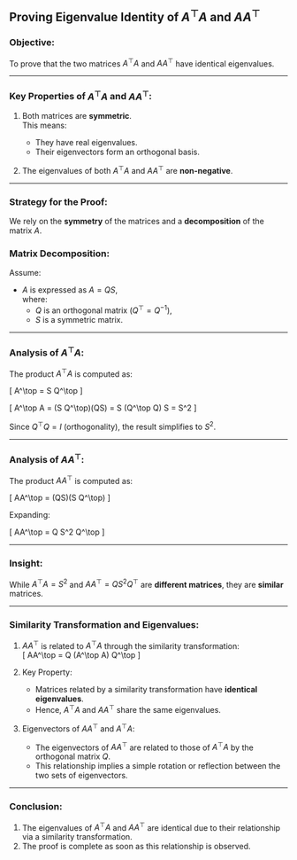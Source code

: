## Proving Eigenvalue Identity of $A^\top A$ and $AA^\top$

### Objective:
To prove that the two matrices $A^\top A$ and $AA^\top$ have identical eigenvalues.

---

### Key Properties of $A^\top A$ and $AA^\top$:
1. Both matrices are **symmetric**.  
   This means:
   - They have real eigenvalues.
   - Their eigenvectors form an orthogonal basis.

2. The eigenvalues of both $A^\top A$ and $AA^\top$ are **non-negative**.

---

### Strategy for the Proof:
We rely on the **symmetry** of the matrices and a **decomposition** of the matrix $A$.

### Matrix Decomposition:
Assume:
- $A$ is expressed as $A = QS$,  
  where:
  - $Q$ is an orthogonal matrix ($Q^\top = Q^{-1}$),
  - $S$ is a symmetric matrix.

---

### Analysis of $A^\top A$:
The product $A^\top A$ is computed as:

\[
A^\top = S Q^\top
\]

\[
A^\top A = (S Q^\top)(QS) = S (Q^\top Q) S = S^2
\]

Since $Q^\top Q = I$ (orthogonality), the result simplifies to $S^2$.

---

### Analysis of $AA^\top$:
The product $AA^\top$ is computed as:

\[
AA^\top = (QS)(S Q^\top)
\]

Expanding:

\[
AA^\top = Q S^2 Q^\top
\]

---

### Insight:
While $A^\top A = S^2$ and $AA^\top = Q S^2 Q^\top$ are **different matrices**, they are **similar** matrices. 

---

### Similarity Transformation and Eigenvalues:
1. $AA^\top$ is related to $A^\top A$ through the similarity transformation:  
   \[
   AA^\top = Q (A^\top A) Q^\top
   \]

2. Key Property:
   - Matrices related by a similarity transformation have **identical eigenvalues**.
   - Hence, $A^\top A$ and $AA^\top$ share the same eigenvalues.

3. Eigenvectors of $AA^\top$ and $A^\top A$:
   - The eigenvectors of $AA^\top$ are related to those of $A^\top A$ by the orthogonal matrix $Q$.
   - This relationship implies a simple rotation or reflection between the two sets of eigenvectors.

---

### Conclusion:
1. The eigenvalues of $A^\top A$ and $AA^\top$ are identical due to their relationship via a similarity transformation.
2. The proof is complete as soon as this relationship is observed.